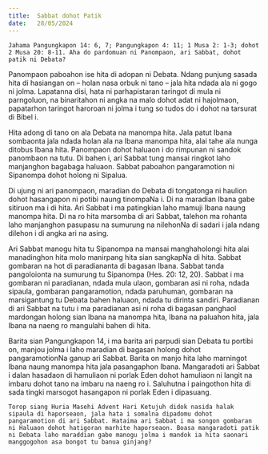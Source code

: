 ```yaml
---
title:  Sabbat dohot Patik
date:   28/05/2024
---
```


`Jahama Pangungkapon 14: 6, 7; Pangungkapon 4: 11; 1 Musa 2: 1-3; dohot 2 Musa 20: 8-11. Aha do pardomuan ni Panompaon, ari Sabbat, dohot patik ni Debata?`

Panompaon paboahon ise hita di adopan ni Debata. Ndang punjung sasada hita di hasiangan on – holan nasa orbuk ni tano – jala hita ndada ala ni gogo ni jolma. Lapatanna disi, hata ni parhapistaran taringot di mula ni parngoluon, na binaritahon ni angka na malo dohot adat ni hajolmaon, papatarhon taringot haroroan ni jolma i tung so tudos do i dohot na tarsurat di Bibel i.

Hita adong di tano on ala Debata na manompa hita. Jala patut Ibana sombaonta jala ndada holan ala na Ibana manompa hita, alai tahe ala nunga ditobus Ibana hita. Panompaon dohot haluaon i do rimpunan ni sandok panombaon na tutu. Di bahen i, ari Sabbat tung mansai ringkot laho manjanghon bagabaga haluaon. Sabbat paboahon pangaramotion ni Sipanompa dohot holong ni Sipalua.

Di ujung ni ari panompaon, maradian do Debata di tongatonga ni haulion dohot hasangapon ni potibi naung tinompaNa i. Di na maradian Ibana gabe sitiruon ma i di hita. Ari Sabbat i ma patingkian laho mamuji Ibana naung manompa hita. Di na ro hita marsomba di ari Sabbat, talehon ma rohanta laho manjanghon pasupasu na sumurung na nilehonNa di sadari i jala ndang dilehon i di angka ari na asing.

Ari Sabbat manogu hita tu Sipanompa na mansai manghaholongi hita alai manadinghon hita molo manirpang hita sian sangkapNa di hita. Sabbat gombaran na hot di paradiananta di bagasan Ibana. Sabbat tanda pangoloionta na sumurung tu Sipanompa (Hes. 20: 12, 20). Sabbat i ma gombaran ni paradianan, ndada mula ulaon, gombaran asi ni roha, ndada sipaula, gombaran pangaramotion, ndada paruhuman, gombaran na marsigantung tu Debata bahen haluaon, ndada tu dirinta sandiri. Paradianan di ari Sabbat na tutu i ma paradianan asi ni roha di bagasan panghaol mardongan holong sian Ibana na manompa hita, Ibana na paluahon hita, jala Ibana na naeng ro mangulahi bahen di hita.

Barita sian Pangungkapon 14, i ma barita ari parpudi sian Debata tu portibi on, manjou jolma i laho maradian di bagasan holong dohot pangaramotionNa ganup ari Sabbat. Barita on manjo hita laho marningot Ibana naung manompa hita jala pasangaphon Ibana. Mangaradoti ari Sabbat i dalan hasadaon di hamuliaon ni porlak Eden dohot hamuliaon ni langit na imbaru dohot tano na imbaru na naeng ro i. Saluhutna i paingothon hita di sada tingki marsogot hasangapon ni porlak Eden i dipasuang.

`Torop siang Huria Masehi Advent Hari Ketujuh didok nasida halak sipaula di haporseaon, jala hata i somalna dipadomu dohot pangaramotion di ari Sabbat. Hataima ari Sabbat i ma songon gombaran ni Haluaon dohot hatigoran marhite haporseaon. Boasa mangaradoti patik ni Debata laho maraddian gabe manogu jolma i mandok ia hita saonari manggogohon asa bongot tu banua ginjang?`